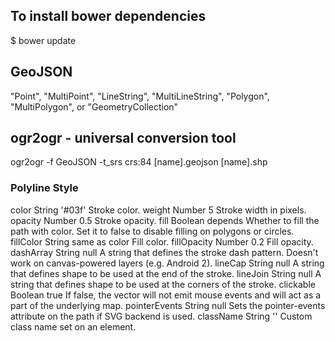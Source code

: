 

## To install bower dependencies

$ bower update 
    
## GeoJSON
  "Point", "MultiPoint", "LineString", "MultiLineString", "Polygon", "MultiPolygon", or "GeometryCollection"

## ogr2ogr - universal conversion tool
ogr2ogr -f GeoJSON -t_srs crs:84 [name].geojson [name].shp


### Polyline Style
color         String   '#03f'   Stroke color.
weight        Number   5   Stroke width in pixels.
opacity       Number   0.5   Stroke opacity.
fill          Boolean  depends   Whether to fill the path with color. Set it to false to disable filling on polygons or circles.
fillColor     String   same as color   Fill color.
fillOpacity   Number   0.2   Fill opacity.
dashArray     String   null   A string that defines the stroke dash pattern. Doesn't work on canvas-powered layers (e.g. Android 2).
lineCap       String   null   A string that defines shape to be used at the end of the stroke.
lineJoin      String   null   A string that defines shape to be used at the corners of the stroke.
clickable     Boolean  true   If false, the vector will not emit mouse events and will act as a part of the underlying map.
pointerEvents String   null   Sets the pointer-events attribute on the path if SVG backend is used.
className     String   ''   Custom class name set on an element.